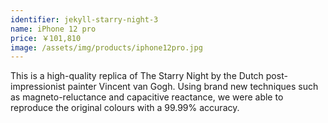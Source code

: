 ```yaml
---
identifier: jekyll-starry-night-3
name: iPhone 12 pro
price: ￥101,810
image: /assets/img/products/iphone12pro.jpg
---
```


This is a high-quality replica of The Starry Night by the Dutch post-impressionist painter Vincent van Gogh. Using brand new techniques such as magneto-reluctance and capacitive reactance, we were able to reproduce the original colours with a 99.99% accuracy.


